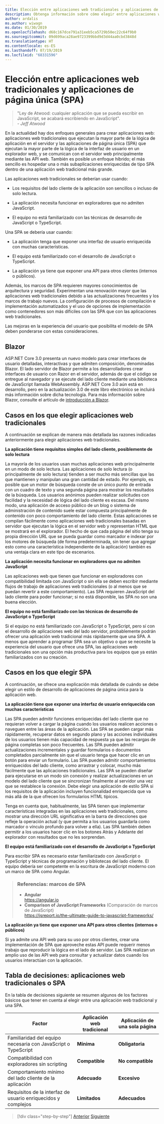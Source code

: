 ```yaml
---
title: Elección entre aplicaciones web tradicionales y aplicaciones de página única
description: Obtenga información sobre cómo elegir entre aplicaciones web tradicionales y aplicaciones de página única (SPA) al crear aplicaciones web.
author: ardalis
ms.author: wiwagn
ms.date: 01/30/2019
ms.openlocfilehash: d68c167dce791a31eeb5ca5729b50ec22c64f9b0
ms.sourcegitcommit: 09d699aca28ae9723399bbd9d3d44aa0cbd3848d
ms.translationtype: HT
ms.contentlocale: es-ES
ms.lasthandoff: 07/19/2019
ms.locfileid: "68331596"
---
```

# <a name="choose-between-traditional-web-apps-and-single-page-apps-spas"></a>Elección entre aplicaciones web tradicionales y aplicaciones de página única (SPA)

> "Ley de Atwood: cualquier aplicación que se pueda escribir en JavaScript, se acabará escribiendo en JavaScript".  
> _\- Jeff Atwood_

En la actualidad hay dos enfoques generales para crear aplicaciones web: aplicaciones web tradicionales que ejecutan la mayor parte de la lógica de aplicación en el servidor y las aplicaciones de página única (SPA) que ejecutan la mayor parte de la lógica de la interfaz de usuario en un explorador web, y se comunican con el servidor web principalmente mediante las API web. También es posible un enfoque híbrido; el más sencillo es hospedar una o más subaplicaciones enriquecidas de tipo SPA dentro de una aplicación web tradicional más grande.

Las aplicaciones web tradicionales se deberían usar cuando:

- Los requisitos del lado cliente de la aplicación son sencillos o incluso de solo lectura.

- La aplicación necesita funcionar en exploradores que no admiten JavaScript.

- El equipo no está familiarizado con las técnicas de desarrollo de JavaScript o TypeScript.

Una SPA se debería usar cuando:

- La aplicación tenga que exponer una interfaz de usuario enriquecida con muchas características.

- El equipo está familiarizado con el desarrollo de JavaScript o TypeScript.

- La aplicación ya tiene que exponer una API para otros clientes (internos o públicos).

Además, los marcos de SPA requieren mayores conocimientos de arquitectura y seguridad. Experimentan una renovación mayor que las aplicaciones web tradicionales debido a las actualizaciones frecuentes y los marcos de trabajo nuevos. La configuración de procesos de compilación e implementación automatizados y el uso de opciones de implementación como contenedores son más difíciles con las SPA que con las aplicaciones web tradicionales.

Las mejoras en la experiencia del usuario que posibilita el modelo de SPA deben ponderarse con estas consideraciones.

## <a name="blazor"></a>Blazor

ASP.NET Core 3.0 presenta un nuevo modelo para crear interfaces de usuario detalladas, interactivas y que admiten composición, denominadas Blazor. El lado servidor de Blazor permite a los desarrolladores crear interfaces de usuario con Razor en el servidor, además de que el código se entregue al navegador y se ejecute del lado cliente mediante una biblioteca de JavaScript llamada WebAssembly. ASP.NET Core 3.0 aún está en desarrollo, pero en la actualización 3.0 de este libro electrónico se incluirá más información sobre dicha tecnología. Para más información sobre Blazor, consulte el artículo de [introducción a Blazor](https://blazor.net/docs/get-started.html).

## <a name="when-to-choose-traditional-web-apps"></a>Casos en los que elegir aplicaciones web tradicionales

A continuación se explican de manera más detallada las razones indicadas anteriormente para elegir aplicaciones web tradicionales.

**La aplicación tiene requisitos simples del lado cliente, posiblemente de solo lectura**

La mayoría de los usuarios usan muchas aplicaciones web principalmente en un modo de solo lectura. Las aplicaciones de solo lectura (o principalmente de solo lectura) tienden a ser mucho más sencillas que las que mantienen y manipulan una gran cantidad de estado. Por ejemplo, es posible que un motor de búsqueda conste de un único punto de entrada con un cuadro de texto y una segunda página para mostrar los resultados de la búsqueda. Los usuarios anónimos pueden realizar solicitudes con facilidad y la necesidad de lógica del lado cliente es escasa. Del mismo modo, una aplicación de acceso público de un blog o sistema de administración de contenido suele estar compuesta principalmente de contenido con poco comportamiento del lado cliente. Estas aplicaciones se compilan fácilmente como aplicaciones web tradicionales basadas en servidor que ejecutan la lógica en el servidor web y representan HTML que se mostrará en el explorador. El hecho de que cada página del sitio tenga su propia dirección URL que se pueda guardar como marcador e indexar por los motores de búsqueda (de forma predeterminada, sin tener que agregar esto como una característica independiente de la aplicación) también es una ventaja clara en este tipo de escenarios.

**La aplicación necesita funcionar en exploradores que no admiten JavaScript**

Las aplicaciones web que tienen que funcionar en exploradores con compatibilidad limitada con JavaScript o sin ella se deben escribir mediante flujos de trabajo de aplicaciones web tradicionales (o al menos que se puedan revertir a este comportamiento). Las SPA requieren JavaScript del lado cliente para poder funcionar; si no está disponible, las SPA no son una buena elección.

**El equipo no está familiarizado con las técnicas de desarrollo de JavaScript o TypeScript**

Si el equipo no está familiarizado con JavaScript o TypeScript, pero sí con el desarrollo de aplicaciones web del lado servidor, probablemente podrán ofrecer una aplicación web tradicional más rápidamente que una SPA. A menos que aprender a programar SPA sea un objetivo o que se necesite la experiencia del usuario que ofrece una SPA, las aplicaciones web tradicionales son una opción más productiva para los equipos que ya están familiarizados con su creación.

## <a name="when-to-choose-spas"></a>Casos en los que elegir SPA

A continuación, se ofrece una explicación más detallada de cuándo se debe elegir un estilo de desarrollo de aplicaciones de página única para la aplicación web.

**La aplicación tiene que exponer una interfaz de usuario enriquecida con muchas características**

Las SPA pueden admitir funciones enriquecidas del lado cliente que no requieran volver a cargar la página cuando los usuarios realicen acciones o naveguen entre las áreas de la aplicación. Las SPA se pueden cargar más rápidamente, recuperar datos en segundo plano y las acciones individuales de los usuarios tienen más capacidad de respuesta ya que las recargas de página completas son poco frecuentes. Las SPA pueden admitir actualizaciones incrementales y guardar formularios o documentos completados parcialmente sin que el usuario tenga que hacer clic en un botón para enviar un formulario. Las SPA pueden admitir comportamientos enriquecidos del lado cliente, como arrastrar y colocar, mucho más fácilmente que las aplicaciones tradicionales. Las SPA se pueden diseñar para ejecutarse en un modo sin conexión y realizar actualizaciones en un modelo del lado cliente que se sincronizan finalmente al servidor una vez que se restablece la conexión. Debe elegir una aplicación de estilo SPA si los requisitos de la aplicación incluyen funcionalidad enriquecida que va más allá de la que ofrecen los formularios HTML típicos.

Tenga en cuenta que, habitualmente, las SPA tienen que implementar características integradas en las aplicaciones web tradicionales, como mostrar una dirección URL significativa en la barra de direcciones que refleje la operación actual (y que permita a los usuarios guardarla como marcador o vínculo profundo para volver a ella). Las SPA también deben permitir a los usuarios hacer clic en los botones Atrás y Adelante del explorador con resultados que no les sorprendan.

**El equipo está familiarizado con el desarrollo de JavaScript o TypeScript**

Para escribir SPA es necesario estar familiarizado con JavaScript o TypeScript y técnicas de programación y bibliotecas del lado cliente. El equipo debería ser competente en la escritura de JavaScript moderno con un marco de SPA como Angular.

> ### <a name="references--spa-frameworks"></a>Referencias: marcos de SPA
>
> - **Angular**  
>   <https://angular.io>
> - **Comparison of JavaScript Frameworks** (Comparación de marcos de JavaScript)  
>   <https://jsreport.io/the-ultimate-guide-to-javascript-frameworks/>

**La aplicación ya tiene que exponer una API para otros clientes (internos o públicos)**

Si ya admite una API web para su uso por otros clientes, crear una implementación de SPA que aproveche estas API puede requerir menos trabajo que reproducir la lógica en el lado de servidor. Las SPA realizan un amplio uso de las API web para consultar y actualizar datos cuando los usuarios interactúan con la aplicación.

## <a name="decision-table--traditional-web-or-spa"></a>Tabla de decisiones: aplicaciones web tradicionales o SPA

En la tabla de decisiones siguiente se resumen algunos de los factores básicos que tener en cuenta al elegir entre una aplicación web tradicional y una SPA.

| **Factor**                                           | **Aplicación web tradicional** | **Aplicación de una sola página** |
| ---------------------------------------------------- | ----------------------- | --------------------------- |
| Familiaridad del equipo necesaria con JavaScript o TypeScript | **Mínima**             | **Obligatoria**                |
| Compatibilidad con exploradores sin scripting                   | **Compatible**           | **No compatible**           |
| Comportamiento mínimo del lado cliente de la aplicación             | **Adecuado**         | **Excesivo**                |
| Requisitos de la interfaz de usuario enriquecidos y complejos            | **Limitados**             | **Adecuados**             |

>[!div class="step-by-step"]
>[Anterior](modern-web-applications-characteristics.md)
>[Siguiente](architectural-principles.md)
